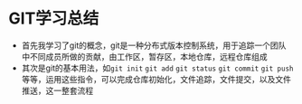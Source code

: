 # GIT学习总结

- 首先我学习了git的概念，git是一种分布式版本控制系统，用于追踪一个团队中不同成员所做的贡献，由工作区，暂存区，本地仓库，远程仓库组成
- 其次是git的基本用法，如`git init` `git add` `git status` `git commit` `git push`等等，运用这些指令，可以完成仓库初始化，文件追踪，文件提交，以及文件推送，这一整套流程